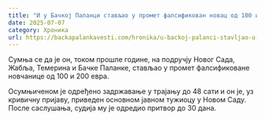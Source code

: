 ```yaml
---
title: "И у Бачкој Паланци стављао у промет фалсификован новац од 100 и 200 евра"
date: 2025-07-07
category: Хроника
url: https://backapalankavesti.com/hronika/u-backoj-palanci-stavljao-u-promet-falsifikovan-novac-od-100-i-200-evra/
---
```


Сумња се да је он, током прошле године, на подручју Новог Сада, Жабља, Темерина и Бачке Паланке, стављао у промет фалсификоване новчанице од 100 и 200 евра.

Осумњиченом је одређено задржавање у трајању до 48 сати и он је, уз кривичну пријаву, приведен основном јавном тужиоцу у Новом Саду. После саслушања, судија му је одредио притвор до 30 дана.
